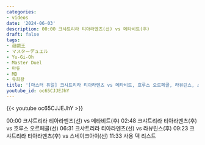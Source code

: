 ```yaml
---
categories:
- videos
date: '2024-06-03'
description: 00:00 크샤트리라 티아라멘츠(선) vs 메타비트(후)
draft: false
tags:
- 遊戯王
- マスターデュエル
- Yu-Gi-Oh
- Master Duel
- 마듀
- MD
- 유희왕
title: '[마스터 듀얼] 크샤트리라 티아라멘츠 vs 메타비트, 호루스 오르페골, 라뷰린스, 스네이크아이'
youtube_id: oc65CJJEJhY
---
```



{{< youtube oc65CJJEJhY >}}

00:00 크샤트리라 티아라멘츠(선) vs 메타비트(후)
02:48 크샤트리라 티아라멘츠(후) vs 호루스 오르페골(선)
06:31 크샤트리라 티아라멘츠(선) vs 라뷰린스(후)
09:23 크샤트리라 티아라멘츠(후) vs 스네이크아이(선)
11:33 사용 덱 리스트